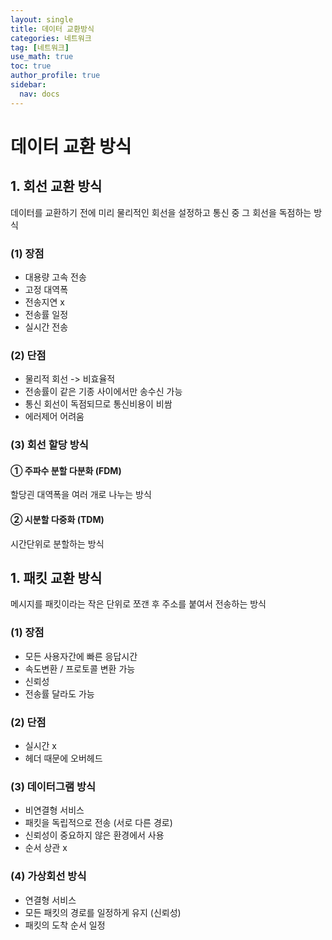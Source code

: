 ```yaml
---
layout: single
title: 데이터 교환방식
categories: 네트워크
tag: [네트워크]
use_math: true
toc: true
author_profile: true
sidebar:
  nav: docs
---
```


# 데이터 교환 방식

## 1. 회선 교환 방식

데이터를 교환하기 전에 미리 물리적인 회선을 설정하고 통신 중 그 회선을 독점하는 방식

### (1) 장점

- 대용량 고속 전송
- 고정 대역폭
- 전송지연 x
- 전송률 일정
- 실시간 전송

### (2) 단점

- 물리적 회선 -> 비효율적
- 전송률이 같은 기종 사이에서만 송수신 가능
- 통신 회선이 독점되므로 통신비용이 비쌈
- 에러제어 어려움

### (3) 회선 할당 방식

#### ① 주파수 분할 다분화 (FDM)

할당괸 대역폭을 여러 개로 나누는 방식

#### ② 시분할 다중화 (TDM)

시간단위로 분할하는 방식

## 1. 패킷 교환 방식

메시지를 패킷이라는 작은 단위로 쪼갠 후 주소를 붙여서 전송하는 방식

### (1) 장점

- 모든 사용자간에 빠른 응답시간
- 속도변환 / 프로토콜 변환 가능
- 신뢰성
- 전송률 달라도 가능

### (2) 단점

- 실시간 x
- 헤더 때문에 오버헤드

### (3) 데이터그램 방식

- 비연결형 서비스
- 패킷을 독립적으로 전송 (서로 다른 경로)
- 신뢰성이 중요하지 않은 환경에서 사용
- 순서 상관 x

### (4) 가상회선 방식

- 연결형 서비스
- 모든 패킷의 경로를 일정하게 유지 (신뢰성)
- 패킷의 도착 순서 일정
